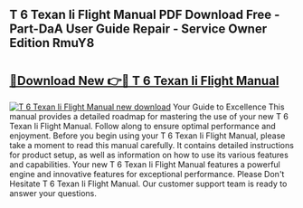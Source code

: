 ## T 6 Texan Ii Flight Manual PDF Download Free - Part-DaA User Guide Repair - Service Owner Edition RmuY8

# <h2><a href="http://cf26825.oget.top/?id=T+6+Texan+Ii+Flight+Manual">🔗Download New 👉🔴 T 6 Texan Ii Flight Manual</a></h2>

[![T 6 Texan Ii Flight Manual new download](https://i.imgur.com/5g1atiW.png)](http://cf26825.oget.top/?id=T+6+Texan+Ii+Flight+Manual)
Your Guide to Excellence This manual provides a detailed roadmap for mastering the use of your new T 6 Texan Ii Flight Manual. Follow along to ensure optimal performance and enjoyment. Before you begin using your T 6 Texan Ii Flight Manual, please take a moment to read this manual carefully. It contains detailed instructions for product setup, as well as information on how to use its various features and capabilities. Your new T 6 Texan Ii Flight Manual features a powerful engine and innovative features for exceptional performance. Please Don't Hesitate T 6 Texan Ii Flight Manual. Our customer support team is ready to answer your questions.
